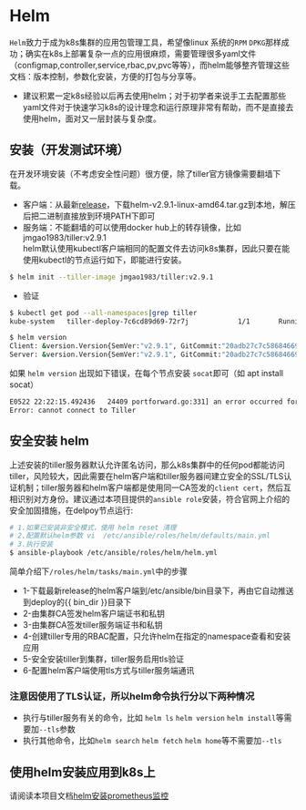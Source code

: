 # Helm

`Helm`致力于成为k8s集群的应用包管理工具，希望像linux 系统的`RPM` `DPKG`那样成功；确实在k8s上部署复杂一点的应用很麻烦，需要管理很多yaml文件（configmap,controller,service,rbac,pv,pvc等等），而helm能够整齐管理这些文档：版本控制，参数化安装，方便的打包与分享等。  
- 建议积累一定k8s经验以后再去使用helm；对于初学者来说手工去配置那些yaml文件对于快速学习k8s的设计理念和运行原理非常有帮助，而不是直接去使用helm，面对又一层封装与复杂度。

## 安装（开发测试环境）

在开发环境安装（不考虑安全性问题）很方便，除了tiller官方镜像需要翻墙下载。  
- 客户端：从最新[release](https://github.com/kubernetes/helm/releases)，下载helm-v2.9.1-linux-amd64.tar.gz到本地，解压后把二进制直接放到环境PATH下即可
- 服务端：不能翻墙的可以使用docker hub上的转存镜像，比如jmgao1983/tiller:v2.9.1  
helm默认使用kubectl客户端相同的配置文件去访问k8s集群，因此只要在能使用kubectl的节点运行如下，即能进行安装。  
``` bash
$ helm init --tiller-image jmgao1983/tiller:v2.9.1
```
- 验证  
``` bash
$ kubectl get pod --all-namespaces|grep tiller
kube-system   tiller-deploy-7c6cd89d69-72r7j            1/1       Running   0          10h

$ helm version
Client: &version.Version{SemVer:"v2.9.1", GitCommit:"20adb27c7c5868466912eebdf6664e7390ebe710", GitTreeState:"clean"}
Server: &version.Version{SemVer:"v2.9.1", GitCommit:"20adb27c7c5868466912eebdf6664e7390ebe710", GitTreeState:"clean"}
```

如果 `helm version` 出现如下错误，在每个节点安装 `socat`即可（如 apt install socat）  
``` bash
E0522 22:22:15.492436   24409 portforward.go:331] an error occurred forwarding 38398 -> 44134: error forwarding port 44134 to pod dc6da4ab99ad9c497c0cef1776b9dd18e0a612d507e2746ed63d36ef40f30174, uid : unable to do port forwarding: socat not found.
Error: cannot connect to Tiller
```

## 安全安装 helm

上述安装的tiller服务器默认允许匿名访问，那么k8s集群中的任何pod都能访问tiller，风险较大，因此需要在helm客户端和tiller服务器间建立安全的SSL/TLS认证机制；tiller服务器和helm客户端都是使用同一CA签发的`client cert`，然后互相识别对方身份。建议通过本项目提供的`ansible role`安装，符合官网上介绍的安全加固措施，在delpoy节点运行:  
``` bash
# 1.如果已安装非安全模式，使用 helm reset 清理
# 2.配置默认helm参数 vi  /etc/ansible/roles/helm/defaults/main.yml
# 3.执行安装
$ ansible-playbook /etc/ansible/roles/helm/helm.yml
```

简单介绍下`/roles/helm/tasks/main.yml`中的步骤

- 1-下载最新release的helm客户端到/etc/ansible/bin目录下，再由它自动推送到deploy的{{ bin_dir }}目录下
- 2-由集群CA签发helm客户端证书和私钥
- 3-由集群CA签发tiller服务端证书和私钥
- 4-创建tiller专用的RBAC配置，只允许helm在指定的namespace查看和安装应用
- 5-安全安装tiller到集群，tiller服务启用tls验证
- 6-配置helm客户端使用tls方式与tiller服务端通讯

### 注意因使用了TLS认证，所以helm命令执行分以下两种情况 

- 执行与tiller服务有关的命令，比如 `helm ls` `helm version` `helm install`等需要加`--tls`参数
- 执行其他命令，比如`helm search` `helm fetch` `helm home`等不需要加`--tls`

## 使用helm安装应用到k8s上

请阅读本项目文档[helm安装prometheus监控](prometheus.md)
